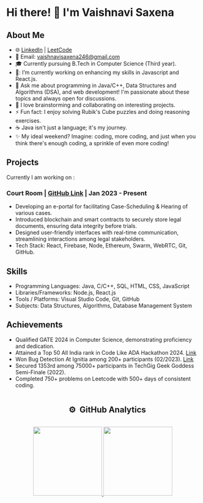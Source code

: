 # Hi there! 👋 I'm Vaishnavi Saxena

<!--
**[Your GitHub Username]/[Your GitHub Username]** is a ✨ _special_ ✨ repository because its `README.md` (this file) appears on your GitHub profile.
-->


## About Me

- 🌐 [LinkedIn](https://www.linkedin.com/in/vaishnavi246/)  | [LeetCode](https://leetcode.com/vaishnavi246/) 
- 📧 Email: [vaishnavisaxena246@gmail.com](mailto:vaishnavisaxena246@gmail.com)
- 🎓 Currently pursuing B.Tech in Computer Science (Third year).
- 🔭: I’m currently working on enhancing my skills in Javascript and React.js.
- 💬 Ask me about programming in Java/C++, Data Structures and Algorithms (DSA), and web development! I'm passionate about these topics and always open for discussions.
- 💬 I love brainstorming and collaborating on interesting projects.
- ⚡ Fun fact: I enjoy solving Rubik's Cube puzzles and doing reasoning exercises.
- ☕ Java isn't just a language; it's my journey.
- ✨ My ideal weekend? Imagine: coding, more coding, and just when you think there's enough coding, a sprinkle of even more coding!

## Projects
Currently I am working on : 
### Court Room | [GitHub Link](https://github.com/GeekyMates/Frontend_ecourts) | Jan 2023 - Present
- Developing an e-portal for facilitating Case-Scheduling & Hearing of various cases.
- Introduced blockchain and smart contracts to securely store legal documents, ensuring data integrity before trials.
- Designed user-friendly interfaces with real-time communication, streamlining interactions among legal stakeholders.
- Tech Stack: React, Firebase, Node, Ethereum, Swarm, WebRTC, Git, GitHub.

## Skills

- Programming Languages: Java, C/C++, SQL, HTML, CSS, JavaScript
- Libraries/Frameworks: Node.js, React.js
- Tools / Platforms: Visual Studio Code, Git, GitHub
- Subjects: Data Structures, Algorithms, Database Management System

## Achievements

- Qualified GATE 2024 in Computer Science, demonstrating proficiency and dedication.
- Attained a Top 50 All India rank in Code Like ADA Hackathon 2024. [Link](https://drive.google.com/file/d/1U5vm-PHLiJZSgETykK8EWRXedMGuWHdS/view?usp=sharing)
- Won Bug Detection At Ignitia among 200+ participants (02/2023). [Link](https://drive.google.com/file/d/1bE7zTx4r1Dmm8Fxe-M2d1nQiCHS1J6ns/view?usp=sharing)
- Secured 1353rd among 75000+ participants in TechGig Geek Goddess Semi-Finale (2022).
- Completed 750+ problems on Leetcode with 500+ days of consistent coding.

<div id="user-content-toc">
  <ul align="center">
    <summary><h2 style="display: inline-block">⚙️ &nbsp;GitHub Analytics</h2></summary>
  </ul>
</div>

<p align="center">
<a href="https://github.com/niteangel2">
  <img height="180em" src="https://github-readme-stats-eight-theta.vercel.app/api?username=niteangel2&show_icons=true&theme=algolia&include_all_commits=true&count_private=true"/>
  <img height="180em" src="https://github-readme-stats-eight-theta.vercel.app/api/top-langs/?username=niteangel2&layout=compact&langs_count=8&theme=algolia"/>
</a>
</p>
